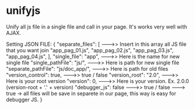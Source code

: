 # unifyjs
Unify all js file in a single file and call in your page. It's works very well with AJAX.


Setting JSON FILE:
{
    "separate_files": [ --->> Insert in this array all JS file that you want join 
        "app_pag_01.js",
        "app_pag_02.js",
        "app_pag_03.js",
        "app_pag_04.js",
    ],
    "single_file": "app",    --->> Here is the name for new single file
    "single_pathFile": "js/",  --->> Here is path for new single file
    "separate_pathFile": "js/doc_app/",  --->> Here is path for old files
    "version_control": true, --->> true / false
    "version_root": "2.0", --->> Here is your root version
    "version": 0, --->> Here is your version. Ex. 2.0.0 (version-root + '.' + version)
    "debugger_js": false --->> true / false ---> true -> all files will be save in separete in our page, this way is easy for debugger JS.
}
